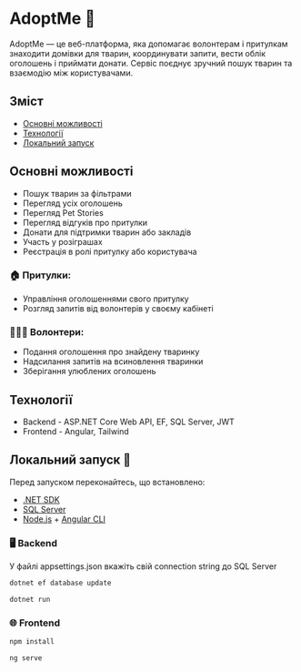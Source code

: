 # AdoptMe 🐾


AdoptMe — це веб-платформа, яка допомагає волонтерам і притулкам знаходити домівки для тварин, координувати запити, вести облік оголошень і приймати донати. Сервіс поєднує зручний пошук тварин та взаємодію між користувачами.

## Зміст
- [Основні можливості](#основні-можливості)
- [Технології](#технології)
- [Локальний запуск](локальний-запуск)

## Основні можливості
- Пошук тварин за фільтрами
- Перегляд усіх оголошень
- Перегляд Pet Stories
- Перегляд відгуків про притулки
- Донати для підтримки тварин або закладів
- Участь у розіграшах
- Реєстрація в ролі притулку або користувача

### 🏠 Притулки:
- Управління оголошеннями свого притулку
- Розгляд запитів від волонтерів у своєму кабінеті 

### 🙋🏻‍♀️ Волонтери:
- Подання оголошення про знайдену тваринку
- Надсилання запитів на всиновлення тваринки
- Зберігання улюблених оголошень

## Технології
- Backend - ASP.NET Core Web API, EF, SQL Server, JWT
- Frontend - Angular, Tailwind

##  Локальний запуск 🚀

Перед запуском переконайтесь, що встановлено:
- [.NET SDK](https://dotnet.microsoft.com/download) 
- [SQL Server](https://www.microsoft.com/en-us/sql-server/sql-server-downloads)
- [Node.js](https://nodejs.org/) + [Angular CLI](https://angular.io/cli)

### 🖥️ Backend 
У файлі appsettings.json вкажіть свій connection string до SQL Server
```sh
dotnet ef database update
```
```sh
dotnet run
```
### 🌐 Frontend
```sh
npm install
```
```sh
ng serve
```

